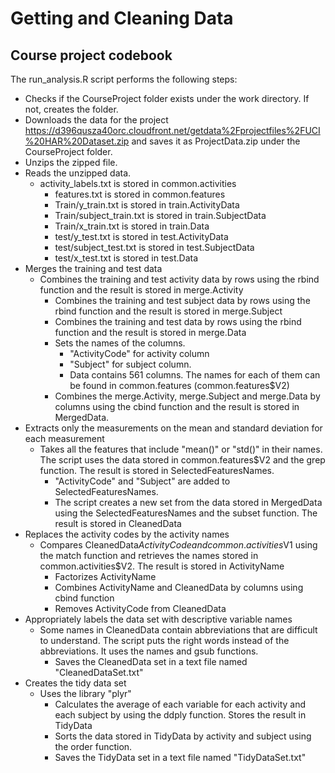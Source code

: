 # Getting and Cleaning Data
## Course project codebook

The run_analysis.R script performs the following steps:

* Checks if the CourseProject folder exists under the work directory. If not, creates the folder.
* Downloads the data for the project 
https://d396qusza40orc.cloudfront.net/getdata%2Fprojectfiles%2FUCI%20HAR%20Dataset.zip and saves it as ProjectData.zip under the CourseProject folder.
* Unzips the zipped file.
* Reads the unzipped data.
  * activity_labels.txt is stored in common.activities
	* features.txt is stored in common.features
	* Train/y_train.txt is stored in train.ActivityData
	* Train/subject_train.txt is stored in train.SubjectData
	* Train/x_train.txt is stored in train.Data
	* test/y_test.txt is stored in test.ActivityData
	* test/subject_test.txt is stored in test.SubjectData
	* test/x_test.txt is stored in test.Data
* Merges the training and test data
  * Combines the training and test activity data by rows using the rbind function and the result is stored in merge.Activity
	* Combines the training and test subject data by rows using the rbind function and the result is stored in merge.Subject
	* Combines the training and test data by rows using the rbind function and the result is stored in merge.Data
	* Sets the names of the columns. 
		* "ActivityCode" for activity column
		* "Subject" for subject column.
		* Data contains 561 columns. The names for each of them can be found in common.features (common.features$V2)
	* Combines the merge.Activity, merge.Subject and merge.Data by columns using the cbind function and the result is stored in MergedData.
* Extracts only the measurements on the mean and standard deviation for each measurement
  * Takes all the features that include "mean()" or "std()" in their names. The script uses the data stored in common.features$V2 and the grep function. The result is stored in SelectedFeaturesNames.
	* "ActivityCode" and "Subject" are added to SelectedFeaturesNames.
	* The script creates a new set from the data stored in MergedData using the SelectedFeaturesNames and the subset function. The result is stored in CleanedData
* Replaces the activity codes by the activity names
  * Compares CleanedData$ActivityCode and common.activities$V1 using the match function and retrieves the names stored in common.activities$V2. The result is stored in ActivityName
	* Factorizes ActivityName
	* Combines ActivityName and CleanedData by columns using cbind function
	* Removes ActivityCode from CleanedData
* Appropriately labels the data set with descriptive variable names
  * Some names in CleanedData contain abbreviations that are difficult to understand. The script puts the right words instead of the abbreviations. It uses the names and gsub functions.
	* Saves the CleanedData set in a text file named "CleanedDataSet.txt"
* Creates the tidy data set
  * Uses the library "plyr"
	* Calculates the average of each variable for each activity and each subject by using the ddply function. Stores the result in TidyData
	* Sorts the data stored in TidyData by activity and subject using the order function.
	* Saves the TidyData set in a text file named "TidyDataSet.txt"	

